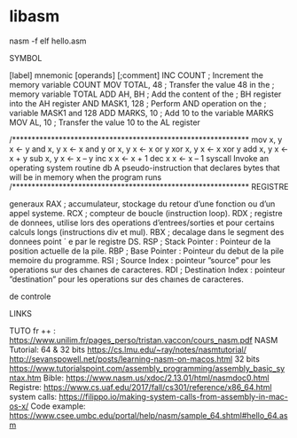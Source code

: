 # libasm

nasm -f elf hello.asm

SYMBOL

[label]   mnemonic   [operands]   [;comment]
INC COUNT        ; Increment the memory variable COUNT
MOV TOTAL, 48    ; Transfer the value 48 in the 
                 ; memory variable TOTAL
ADD AH, BH       ; Add the content of the 
                 ; BH register into the AH register
AND MASK1, 128   ; Perform AND operation on the 
                 ; variable MASK1 and 128
ADD MARKS, 10    ; Add 10 to the variable MARKS
MOV AL, 10       ; Transfer the value 10 to the AL register

/*************************************************************
mov x, y      	x ← y
and x, y	x ← x and y
or x, y	x ← x or y
xor x, y	x ← x xor y
add x, y	x ← x + y
sub x, y	x ← x – y
inc x	x ← x + 1
dec x	x ← x – 1
syscall	Invoke an operating system routine
db	A pseudo-instruction that declares bytes that will be in memory when the program runs
/*************************************************************
REGISTRE

generaux
RAX ; accumulateur, stockage du retour d’une fonction ou d’un appel systeme.
RCX ; compteur de boucle (instruction loop).
RDX ; registre de donnees, utilise lors des operations d’entrees/sorties et pour certains calculs longs (instructions div et mul).
RBX ; decalage dans le segment des donnees point ´ e par le registre DS.
RSP ; Stack Pointer : Pointeur de la position actuelle de la pile.
RBP ; Base Pointer : Pointeur du debut de la pile memoire du programme.
RSI ; Source Index : pointeur ”source” pour les operations sur des chaınes de caracteres.
RDI ; Destination Index : pointeur ”destination” pour les operations sur des chaınes de caracteres.

de controle


LINKS

TUTO fr ++ : 
https://www.unilim.fr/pages_perso/tristan.vaccon/cours_nasm.pdf
NASM Tutorial:
	64 & 32 bits
https://cs.lmu.edu/~ray/notes/nasmtutorial/
http://sevanspowell.net/posts/learning-nasm-on-macos.html
	32 bits
https://www.tutorialspoint.com/assembly_programming/assembly_basic_syntax.htm
Bible: 
https://www.nasm.us/xdoc/2.13.01/html/nasmdoc0.html
Registre: 
https://www.cs.uaf.edu/2017/fall/cs301/reference/x86_64.html
system calls: 
https://filippo.io/making-system-calls-from-assembly-in-mac-os-x/
Code example:
https://www.csee.umbc.edu/portal/help/nasm/sample_64.shtml#hello_64.asm

